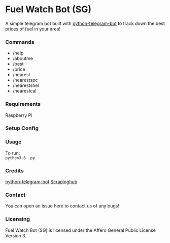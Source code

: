 # Fuel Watch Bot (SG)

A simple telegram bot built with [python-telegram-bot](https://github.com/python-telegram-bot/python-telegram-bot) to track down the best prices of fuel in your area!

### Commands 

- /help
- /aboutme
- /best
- /price
- /nearest
- /nearestspc
- /nearestshel
- /nearestcal
  

### Requirements
Raspberry Pi 

### Setup Config


### Usage
To run:  
`python3.6 .py`

### Credits
[python-telegram-bot](https://github.com/python-telegram-bot/python-telegram-bot)
[Scrapinghub](https://scrapinghub.com/)


### Contact
You can open an issue here to contact us of any bugs!

### Licensing
Fuel Watch Bot (SG) is licensed under the Affero General Public License Version 3.
